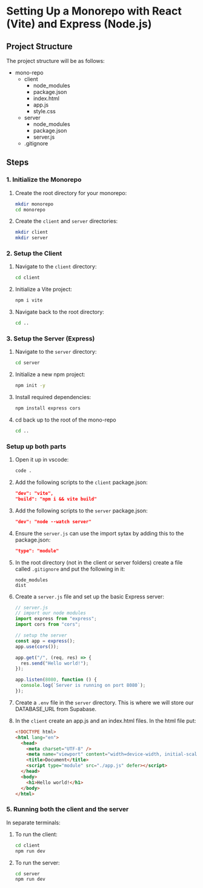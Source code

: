 # Setting Up a Monorepo with React (Vite) and Express (Node.js)

## Project Structure

The project structure will be as follows:

- mono-repo
  - client
    - node_modules
    - package.json
    - index.html
    - app.js
    - style.css
  - server
    - node_modules
    - package.json
    - server.js
  - .gitignore

## Steps

### 1. Initialize the Monorepo

1. Create the root directory for your monorepo:

   ```bash
   mkdir monorepo
   cd monorepo
   ```

2. Create the `client` and `server` directories:
   ```bash
   mkdir client
   mkdir server
   ```

### 2. Setup the Client

1. Navigate to the `client` directory:

   ```bash
   cd client
   ```

2. Initialize a Vite project:

   ```bash
   npm i vite
   ```

3. Navigate back to the root directory:
   ```bash
   cd ..
   ```

### 3. Setup the Server (Express)

1. Navigate to the `server` directory:

   ```bash
   cd server
   ```

2. Initialize a new npm project:

   ```bash
   npm init -y
   ```

3. Install required dependencies:

   ```bash
   npm install express cors
   ```

4. cd back up to the root of the mono-repo
   ```bash
   cd ..
   ```

### Setup up both parts

1. Open it up in vscode:

   ```bash
   code .
   ```

2. Add the following scripts to the `client` package.json:

   ```json
   "dev": "vite",
   "build": "npm i && vite build"
   ```

3. Add the following scripts to the `server` package.json:

   ```json
   "dev": "node --watch server"
   ```

4. Ensure the `server.js` can use the import sytax by adding this to the package.json:

   ```json
   "type": "module"
   ```

5. In the root directory (not in the client or server folders) create a file called `.gitignore` and put the following in it:

   ```
   node_modules
   dist
   ```

6. Create a `server.js` file and set up the basic Express server:

   ```js
   // server.js
   // import our node modules
   import express from "express";
   import cors from "cors";

   // setup the server
   const app = express();
   app.use(cors());

   app.get("/", (req, res) => {
     res.send("Hello world!");
   });

   app.listen(8080, function () {
     console.log(`Server is running on port 8080`);
   });
   ```

7. Create a `.env` file in the `server` directory. This is where we will store our DATABASE_URL from Supabase.

8. In the `client` create an app.js and an index.html files. In the html file put:
   ```html
   <!DOCTYPE html>
   <html lang="en">
     <head>
       <meta charset="UTF-8" />
       <meta name="viewport" content="width=device-width, initial-scale=1.0" />
       <title>Document</title>
       <script type="module" src="./app.js" defer></script>
     </head>
     <body>
       <h1>Hello world!</h1>
     </body>
   </html>
   ```

### 5. Running both the client and the server

In separate terminals:

1. To run the client:

   ```bash
   cd client
   npm run dev
   ```

2. To run the server:
   ```bash
   cd server
   npm run dev
   ```
